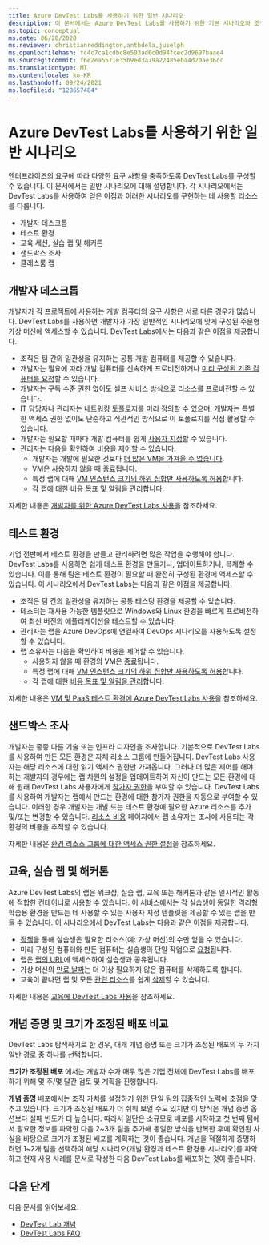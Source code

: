 ```yaml
---
title: Azure DevTest Labs를 사용하기 위한 일반 시나리오
description: 이 문서에서는 Azure DevTest Labs를 사용하기 위한 기본 시나리오와 조직에서 서비스를 사용하기 위한 두 가지 일반적인 경로를 제공합니다.
ms.topic: conceptual
ms.date: 06/20/2020
ms.reviewer: christianreddington,anthdela,juselph
ms.openlocfilehash: fc4c7ca1cdbc8e503ad6c0d94fcec2d9697baae4
ms.sourcegitcommit: f6e2ea5571e35b9ed3a79a22485eba4d20ae36cc
ms.translationtype: MT
ms.contentlocale: ko-KR
ms.lasthandoff: 09/24/2021
ms.locfileid: "128657484"
---
```

# <a name="popular-scenarios-for-using-azure-devtest-labs"></a>Azure DevTest Labs를 사용하기 위한 일반 시나리오
엔터프라이즈의 요구에 따라 다양한 요구 사항을 충족하도록 DevTest Labs를 구성할 수 있습니다.  이 문서에서는 일반 시나리오에 대해 설명합니다. 각 시나리오에서는 DevTest Labs를 사용하여 얻은 이점과 이러한 시나리오를 구현하는 데 사용할 리소스를 다룹니다.  

- 개발자 데스크톱
- 테스트 환경
- 교육 세션, 실습 랩 및 해커톤
- 샌드박스 조사
- 클래스룸 랩

## <a name="developer-desktops"></a>개발자 데스크톱
개발자가 각 프로젝트에 사용하는 개발 컴퓨터의 요구 사항은 서로 다른 경우가 많습니다. DevTest Labs를 사용하면 개발자가 가장 일반적인 시나리오에 맞게 구성된 주문형 가상 머신에 액세스할 수 있습니다. DevTest Labs에서는 다음과 같은 이점을 제공합니다.

- 조직은 팀 간의 일관성을 유지하는 공통 개발 컴퓨터를 제공할 수 있습니다.
- 개발자는 필요에 따라 개발 컴퓨터를 신속하게 프로비전하거나 [미리 구성된 기존 컴퓨터를 요청](devtest-lab-add-claimable-vm.md)할 수 있습니다.
- 개발자는 구독 수준 권한 없이도 셀프 서비스 방식으로 리소스를 프로비전할 수 있습니다.
- IT 담당자나 관리자는 [네트워킹 토폴로지를 미리 정의](devtest-lab-configure-vnet.md)할 수 있으며, 개발자는 특별한 액세스 권한 없이도 단순하고 직관적인 방식으로 이 토폴로지를 직접 활용할 수 있습니다.
- 개발자는 필요할 때마다 개발 컴퓨터를 쉽게 [사용자 지정](devtest-lab-add-vm.md#add-an-existing-artifact-to-a-vm)할 수 있습니다.
- 관리자는 다음을 확인하여 비용을 제어할 수 있습니다.
    - 개발자는 개발에 필요한 것보다 [더 많은 VM을 가져올 수 없습니다](devtest-lab-set-lab-policy.md#set-virtual-machines-per-user).
    - VM은 사용하지 않을 때 [종료](devtest-lab-set-lab-policy.md#set-auto-shutdown)됩니다.
    - 특정 랩에 대해 [VM 인스턴스 크기의 하위 집합만 사용하도록 허용](devtest-lab-set-lab-policy.md#set-allowed-virtual-machine-sizes)합니다.
    - 각 랩에 대한 [비용 목표 및 알림을 관리](devtest-lab-configure-cost-management.md)합니다.

자세한 내용은 [개발자를 위한 Azure DevTest Labs 사용](devtest-lab-developer-lab.md)을 참조하세요. 

## <a name="test-environments"></a>테스트 환경
기업 전반에서 테스트 환경을 만들고 관리하려면 많은 작업을 수행해야 합니다. DevTest Labs를 사용하면 쉽게 테스트 환경을 만들거나, 업데이트하거나, 복제할 수 있습니다. 이를 통해 팀은 테스트 환경이 필요할 때 완전히 구성된 환경에 액세스할 수 있습니다. 이 시나리오에서 DevTest Labs는 다음과 같은 이점을 제공합니다.

- 조직은 팀 간의 일관성을 유지하는 공통 테스팅 환경을 제공할 수 있습니다.
- 테스터는 재사용 가능한 템플릿으로 Windows와 Linux 환경을 빠르게 프로비전하여 최신 버전의 애플리케이션을 테스트할 수 있습니다.
- 관리자는 랩을 Azure DevOps에 연결하여 DevOps 시나리오를 사용하도록 설정할 수 있습니다.
- 랩 소유자는 다음을 확인하여 비용을 제어할 수 있습니다.
    - 사용하지 않을 때 환경의 VM은 [종료](devtest-lab-set-lab-policy.md#set-auto-shutdown)됩니다.
    - 특정 랩에 대해 [VM 인스턴스 크기의 하위 집합만 사용하도록 허용](devtest-lab-set-lab-policy.md#set-allowed-virtual-machine-sizes)합니다.
    - 각 랩에 대한 [비용 목표 및 알림을 관리](devtest-lab-configure-cost-management.md)합니다.

자세한 내용은 [VM 및 PaaS 테스트 환경에 Azure DevTest Labs 사용](devtest-lab-test-env.md)을 참조하세요.

## <a name="sandboxed-investigations"></a>샌드박스 조사
개발자는 종종 다른 기술 또는 인프라 디자인을 조사합니다. 기본적으로 DevTest Labs를 사용하여 만든 모든 환경은 자체 리소스 그룹에 만들어집니다. DevTest Labs 사용자는 해당 리소스에 대한 읽기 액세스 권한만 가져옵니다. 그러나 더 많은 제어를 해야 하는 개발자의 경우에는 랩 차원의 설정을 업데이트하여 자신이 만드는 모든 환경에 대해 원래 DevTest Labs 사용자에게 [참가자 권한](https://azure.microsoft.com/updates/azure-devtest-labs-view-and-set-access-rights-to-an-environment-rg/)을 부여할 수 있습니다.  DevTest Labs를 사용하여 개발자는 랩에서 만드는 환경에 대한 참가자 권한을 자동으로 부여할 수 있습니다.  이러한 경우 개발자는 개발 또는 테스트 환경에 필요한 Azure 리소스를 추가 및/또는 변경할 수 있습니다. [리소스 비용](devtest-lab-configure-cost-management.md#view-cost-by-resource) 페이지에서 랩 소유자는 조사에 사용되는 각 환경의 비용을 추적할 수 있습니다.

자세한 내용은 [환경 리소스 그룹에 대한 액세스 권한 설정](https://aka.ms/dtl-sandbox)을 참조하세요.

## <a name="trainings-hands-on-labs-and-hackathons"></a>교육, 실습 랩 및 해커톤 
Azure DevTest Labs의 랩은 워크샵, 실습 랩, 교육 또는 해커톤과 같은 일시적인 활동에 적합한 컨테이너로 사용할 수 있습니다.  이 서비스에서는 각 실습생이 동일한 격리형 학습용 환경을 만드는 데 사용할 수 있는 사용자 지정 템플릿을 제공할 수 있는 랩을 만들 수 있습니다. 이 시나리오에서 DevTest Labs는 다음과 같은 이점을 제공합니다.

- [정책](devtest-lab-set-lab-policy.md)을 통해 실습생은 필요한 리소스(예: 가상 머신)의 수만 얻을 수 있습니다.
- 미리 구성된 컴퓨터와 만든 컴퓨터는 실습생의 단일 작업으로 [요청](devtest-lab-add-claimable-vm.md)됩니다.
- 랩은 [랩의 URL](/azure/devtest-labs/devtest-lab-faq#how-do-i-share-a-direct-link-to-my-lab)에 액세스하여 실습생과 공유됩니다.
- 가상 머신의 [만료 날짜](devtest-lab-add-vm.md#steps-to-add-a-vm-to-a-lab-in-azure-devtest-labs)는 더 이상 필요하지 않은 컴퓨터를 삭제하도록 합니다.
- 교육이 끝나면 랩 및 모든 [관련 리소스](/azure/devtest-labs/devtest-lab-faq#how-do-i-automate-the-process-of-deleting-all-the-vms-in-my-lab)를 쉽게 [삭제](devtest-lab-delete-lab-vm.md#delete-a-lab)할 수 있습니다.

자세한 내용은 [교육에 DevTest Labs 사용](devtest-lab-training-lab.md)을 참조하세요.  

## <a name="proof-of-concept-vs-scaled-deployment"></a>개념 증명 및 크기가 조정된 배포 비교
DevTest Labs 탐색하기로 한 경우, 대개 개념 증명 또는 크기가 조정된 배포의 두 가지 일반 경로 중 하나를 선택합니다.  

**크기가 조정된 배포** 에서는 개발자 수가 매우 많은 기업 전체에 DevTest Labs를 배포하기 위해 몇 주/몇 달간 검토 및 계획을 진행합니다.

**개념 증명** 배포에서는 조직 가치를 설정하기 위한 단일 팀의 집중적인 노력에 초점을 맞추고 있습니다. 크기가 조정된 배포가 더 쉬워 보일 수도 있지만 이 방식은 개념 증명 옵션보다 실패 빈도가 더 높습니다. 따라서 일단은 소규모로 배포를 시작하고 첫 번째 팀에서 필요한 정보를 파악한 다음 2~3개 팀을 추가해 동일한 방식을 반복한 후에 확인된 사실을 바탕으로 크기가 조정된 배포를 계획하는 것이 좋습니다. 개념을 적절하게 증명하려면 1~2개 팀을 선택하여 해당 시나리오(개발 환경과 테스트 환경용 시나리오)를 파악하고 현재 사용 사례를 문서로 작성한 다음 DevTest Labs를 배포하는 것이 좋습니다.

## <a name="next-steps"></a>다음 단계
다음 문서를 읽어보세요.

- [DevTest Lab 개념](devtest-lab-concepts.md)
- [DevTest Labs FAQ](devtest-lab-faq.yml)